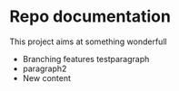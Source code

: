 # Repo documentation
This project aims at something wonderfull
- Branching features testparagraph
- paragraph2
- New content

